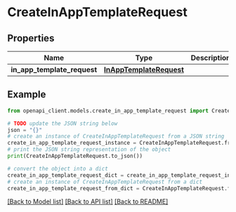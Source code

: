 # CreateInAppTemplateRequest


## Properties

Name | Type | Description | Notes
------------ | ------------- | ------------- | -------------
**in_app_template_request** | [**InAppTemplateRequest**](InAppTemplateRequest.md) |  | 

## Example

```python
from openapi_client.models.create_in_app_template_request import CreateInAppTemplateRequest

# TODO update the JSON string below
json = "{}"
# create an instance of CreateInAppTemplateRequest from a JSON string
create_in_app_template_request_instance = CreateInAppTemplateRequest.from_json(json)
# print the JSON string representation of the object
print(CreateInAppTemplateRequest.to_json())

# convert the object into a dict
create_in_app_template_request_dict = create_in_app_template_request_instance.to_dict()
# create an instance of CreateInAppTemplateRequest from a dict
create_in_app_template_request_from_dict = CreateInAppTemplateRequest.from_dict(create_in_app_template_request_dict)
```
[[Back to Model list]](../README.md#documentation-for-models) [[Back to API list]](../README.md#documentation-for-api-endpoints) [[Back to README]](../README.md)


